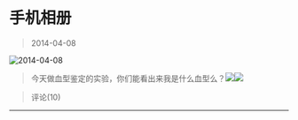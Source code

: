 # 手机相册

> 2014-04-08

![2014-04-08](https://pan.4a1801.life/d/NAS/Qzone_wyf/Albums/其他/手机相册/1_2014-04-08_E64AB8CC.webp)

> 今天做血型鉴定的实验，你们能看出来我是什么血型么？![](https://pan.4a1801.life/d/NAS/Qzone_wyf/Common/images/e113.gif)![](https://pan.4a1801.life/d/NAS/Qzone_wyf/Common/images/e113.gif)

> 评论(10)

---
